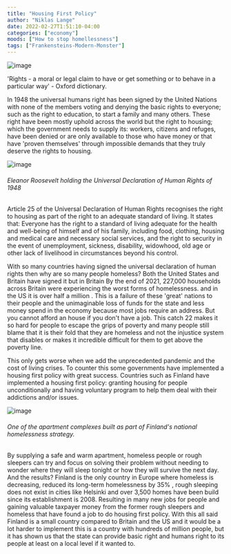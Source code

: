 ```yaml
---
title: "Housing First Policy"
author: "Niklas Lange"
date: 2022-02-27T1:51:10-04:00
categories: ["economy"]
moods: ["How to stop homellessness"]
tags: ["Frankensteins-Modern-Monster"]
---
```

![image](../img/article/HousingFirst/1.jpg)

'Rights - a moral or legal claim to have or get something or to behave in a particular way' - Oxford dictionary.



In 1948 the universal humans right has been signed by the United Nations with none of the members voting and denying the basic rights to everyone; such as the right to education, to start a family and many others. These right have been mostly uphold across the world but the right to housing; which the government needs to supply its: workers, citizens and refuges, have been denied or are only available to those who have money or that have 'proven themselves' through impossible demands that they truly deserve the rights to housing.

![image](../img/article/HousingFirst/3.jpg)

###### Eleanor Roosevelt holding the Universal Declaration of Human Rights of 1948

Article 25 of the Universal Declaration of Human Rights recognises the right to housing as part of the right to an adequate standard of living. It states that:
Everyone has the right to a standard of living adequate for the health and well-being of himself and of his family, including food, clothing, housing and medical care and necessary social services, and the right to security in the event of unemployment, sickness, disability, widowhood, old age or other lack of livelihood in circumstances beyond his control.

With so many countries having signed the universal declaration of human rights then why are so many people homeless? 
Both the United States and Britain have signed it but in Britain By the end of 2021, 227,000 households across Britain were experiencing the worst forms of homelessness. and in the US it is over half a million . This is a failure of these 'great' nations to their people and the unimaginable loss of funds for the state and less money spend in the economy because most jobs require an address. But you cannot afford an house if you don't have a job. This catch 22 makes it so hard for people to escape the grips of poverty and many people still blame that it is their fold that they are homeless and not the injustice system that disables or makes it incredible difficult  for them to get above the poverty line.

This only gets worse when we add the unprecedented pandemic and the cost of living crises. To counter this some governments have implemented a housing first policy with great success. Countries such as Finland have implemented a housing first policy: granting housing for people unconditionally and having voluntary program to help them deal with their addictions and/or issues. 

![image](../img/article/HousingFirst/2.jpg)

###### One of the apartment complexes built as part of Finland's national homelessness strategy.

 By supplying a safe and warm apartment, homeless people or rough sleepers can try and focus on solving their problem without needing to wonder where they will sleep tonight or how they will survive the next day. And the results? Finland is the only country in Europe where homeless is decreasing, reduced its long-term homelessness by 35% , rough sleeping does not exist in cities like Helsinki and over 3,500 homes have been build since its establishment is 2008. Resulting in many new jobs for people and gaining valuable taxpayer money from the former rough sleepers and homeless that have found a job to do housing first policy. 
With this all said Finland is a small country compared to Britain and the US and it would be a lot harder to implement this is a country with hundreds of million people, but it has shown us that the state can provide basic right and humans right to its people at least on a local level if it wanted to. 

